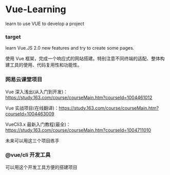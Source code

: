 # Vue-Learning

learn to use VUE to develop a project

### target

learn Vue.JS 2.0 new features and try to create some pages.

使用 Vue 框架，完成一个响应式的网站搭建。特别注意不同终端的适配、整体构建工具的使用、代码复用性和功能性。

### 网易云课堂项目

Vue 深入浅出(从入门到开发)：https://study.163.com/course/courseMain.htm?courseId=1004461012

Vue 实战项目(在线翻译)：https://study.163.com/course/courseMain.htm?courseId=1004463009

VueCli3.x 最新入门教程(最全)：https://study.163.com/course/courseMain.htm?courseId=1004711010

未来可以用这三个项目练手

### @vue/cli 开发工具

可以用这个开发工具方便的搭建项目
